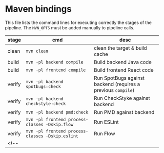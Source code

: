 # Maven bindings

This file lists the command lines for executing correctly the stages of the pipeline. The `MVN_OPTS` must be added manually to pipeline calls.

| stage | cmd | desc |
| ----- | ---- | ---- |
| clean | `mvn clean` | clean the target & build cache |
| build | `mvn -pl backend compile` | Build backend Java code |
| build | `mvn -pl frontend compile` | Build frontend React code |
| verify | `mvn -pl backend spotbugs:check` | Run SpotBugs against backend (requires a previous `compile`) |
| verify | `mvn -pl backend checkstyle:check` | Run CheckStyke against backend |
| verify | `mvn -pl backend pmd:check` | Run PMD against backend |
| verify | `mvn -pl frontend process-classes -Dskip.flow` | Run ESLint |
| verify | `mvn -pl frontend process-classes -Dskip.eslint` | Run Flow |
<!-- |  |  |  | -->
